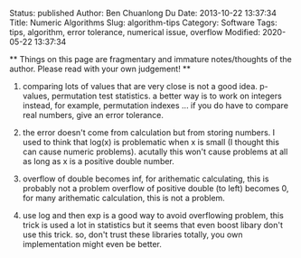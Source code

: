 Status: published
Author: Ben Chuanlong Du
Date: 2013-10-22 13:37:34
Title: Numeric Algorithms
Slug: algorithm-tips
Category: Software
Tags: tips, algorithm, error tolerance, numerical issue, overflow
Modified: 2020-05-22 13:37:34

**
Things on this page are fragmentary and immature notes/thoughts of the author. 
Please read with your own judgement!
**
 
1. comparing lots of values that are very close is not a good idea. p-values, permutation test statistics.
    a better way is to work on integers instead, for example, permutation indexes ...
    if you do have to compare real numbers, give an error tolerance. 

2. the error doesn't come from calculation but from storing numbers. 
    I used to think that log(x) is problematic when x is small (I thought this can cause numeric problems).
    acutally this won't cause problems at all as long as x is a positive double number.

3. overflow of double becomes inf, for arithematic calculating, this is probably not a problem
    overflow of positive double (to left) becomes 0, for many arithematic calculation, this is not a problem.

4. use log and then exp is a good way to avoid overflowing problem,
    this trick is used a lot in statistics but it seems that even boost libary don't use this trick.
    so, don't trust these libraries totally, you own implementation might even be better.

